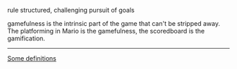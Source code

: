 rule structured, challenging pursuit of goals

gamefulness is the intrinsic part of the game that can't be stripped away. The platforming in Mario is the gamefulness, the scoredboard is the gamification.

----

[Some definitions](https://www.gamefulbits.com/2021/11/30/what-is-gamification-and-other-definitions/)
